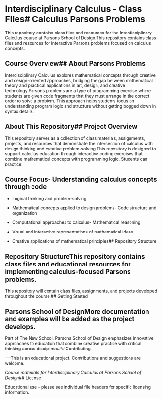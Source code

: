 # Interdisciplinary Calculus - Class Files# Calculus Parsons Problems



This repository contains class files and resources for the Interdisciplinary Calculus course at Parsons School of Design.This repository contains class files and resources for interactive Parsons problems focused on calculus concepts.



## Course Overview## About Parsons Problems



Interdisciplinary Calculus explores mathematical concepts through creative and design-oriented approaches, bridging the gap between mathematical theory and practical applications in art, design, and creative technology.Parsons problems are a type of programming exercise where students are given code fragments that they must arrange in the correct order to solve a problem. This approach helps students focus on understanding program logic and structure without getting bogged down in syntax details.



## About This Repository## Project Overview



This repository serves as a collection of class materials, assignments, projects, and resources that demonstrate the intersection of calculus with design thinking and creative problem-solving.This repository is designed to support calculus education through interactive coding exercises that combine mathematical concepts with programming logic. Students can practice:



## Course Focus- Understanding calculus concepts through code

- Logical thinking and problem-solving

- Mathematical concepts applied to design problems- Code structure and organization

- Computational approaches to calculus- Mathematical reasoning

- Visual and interactive representations of mathematical ideas

- Creative applications of mathematical principles## Repository Structure



## Repository StructureThis repository contains class files and educational resources for implementing calculus-focused Parsons problems.



This repository will contain class files, assignments, and projects developed throughout the course.## Getting Started



## Parsons School of DesignMore documentation and examples will be added as the project develops.



Part of The New School, Parsons School of Design emphasizes innovative approaches to education that combine creative practice with critical thinking across disciplines.## Contributing



---This is an educational project. Contributions and suggestions are welcome.



*Course materials for Interdisciplinary Calculus at Parsons School of Design*## License

Educational use - please see individual file headers for specific licensing information.